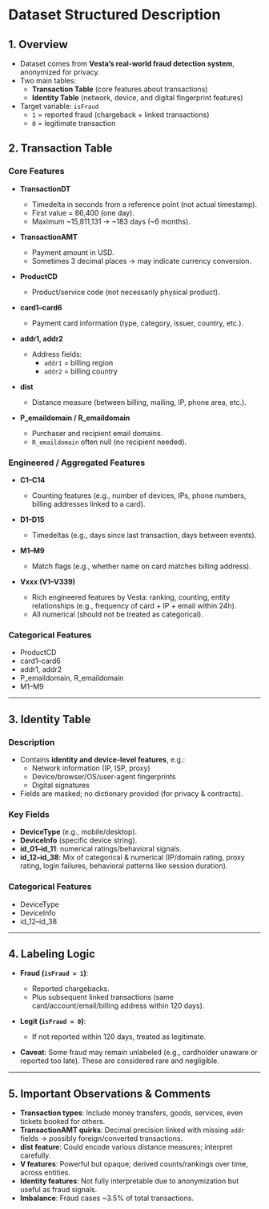# Dataset Structured Description
## 1. Overview
- Dataset comes from **Vesta’s real-world fraud detection system**, anonymized for privacy.  
- Two main tables:  
  - **Transaction Table** (core features about transactions)  
  - **Identity Table** (network, device, and digital fingerprint features)  
- Target variable: `isFraud`  
  - `1` = reported fraud (chargeback + linked transactions)  
  - `0` = legitimate transaction  

## 2. Transaction Table

### Core Features
- **TransactionDT**  
  - Timedelta in seconds from a reference point (not actual timestamp).  
  - First value = 86,400 (one day).  
  - Maximum ~15,811,131 → ~183 days (~6 months).  

- **TransactionAMT**  
  - Payment amount in USD.  
  - Sometimes 3 decimal places → may indicate currency conversion.  

- **ProductCD**  
  - Product/service code (not necessarily physical product).  

- **card1–card6**  
  - Payment card information (type, category, issuer, country, etc.).  

- **addr1, addr2**  
  - Address fields:  
    - `addr1` = billing region  
    - `addr2` = billing country  

- **dist**  
  - Distance measure (between billing, mailing, IP, phone area, etc.).  

- **P_emaildomain / R_emaildomain**  
  - Purchaser and recipient email domains.  
  - `R_emaildomain` often null (no recipient needed).  

### Engineered / Aggregated Features
- **C1–C14**  
  - Counting features (e.g., number of devices, IPs, phone numbers, billing addresses linked to a card).  

- **D1–D15**  
  - Timedeltas (e.g., days since last transaction, days between events).  

- **M1–M9**  
  - Match flags (e.g., whether name on card matches billing address).  

- **Vxxx (V1–V339)**  
  - Rich engineered features by Vesta: ranking, counting, entity relationships (e.g., frequency of card + IP + email within 24h).  
  - All numerical (should not be treated as categorical).  

### Categorical Features
- ProductCD  
- card1–card6  
- addr1, addr2  
- P_emaildomain, R_emaildomain  
- M1–M9  

---


## 3. Identity Table

### Description
- Contains **identity and device-level features**, e.g.:  
  - Network information (IP, ISP, proxy)  
  - Device/browser/OS/user-agent fingerprints  
  - Digital signatures  
- Fields are masked; no dictionary provided (for privacy & contracts).  

### Key Fields
- **DeviceType** (e.g., mobile/desktop).  
- **DeviceInfo** (specific device string).  
- **id_01–id_11**: numerical ratings/behavioral signals.  
- **id_12–id_38**: Mix of categorical & numerical (IP/domain rating, proxy rating, login failures, behavioral patterns like session duration).  

### Categorical Features
- DeviceType  
- DeviceInfo  
- id_12–id_38  

---

## 4. Labeling Logic
- **Fraud (`isFraud = 1`)**:  
  - Reported chargebacks.  
  - Plus subsequent linked transactions (same card/account/email/billing address within 120 days).  

- **Legit (`isFraud = 0`)**:  
  - If not reported within 120 days, treated as legitimate.  

- **Caveat**: Some fraud may remain unlabeled (e.g., cardholder unaware or reported too late). These are considered rare and negligible.  

---

## 5. Important Observations & Comments
- **Transaction types**: Include money transfers, goods, services, even tickets booked for others.  
- **TransactionAMT quirks**: Decimal precision linked with missing `addr` fields → possibly foreign/converted transactions.  
- **dist feature**: Could encode various distance measures; interpret carefully.  
- **V features**: Powerful but opaque; derived counts/rankings over time, across entities.  
- **Identity features**: Not fully interpretable due to anonymization but useful as fraud signals.  
- **Imbalance**: Fraud cases ~3.5% of total transactions.  